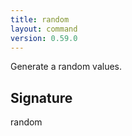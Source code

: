 ```yaml
---
title: random
layout: command
version: 0.59.0
---
```


Generate a random values.

## Signature

random 

